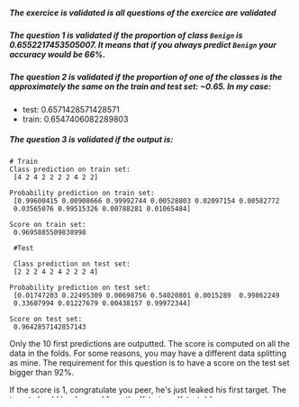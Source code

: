 ##### The exercice is validated is all questions of the exercice are validated

##### The question 1 is validated if the proportion of class `Benign` is 0.6552217453505007. It means that if you always predict `Benign` your accuracy would be 66%.

##### The question 2 is validated if the proportion of one of the classes is the approximately the same on the train and test set: ~0.65. In my case:

- test: 0.6571428571428571
- train: 0.6547406082289803

##### The question 3 is validated if the output is:

```console
# Train
Class prediction on train set: 
 [4 2 4 2 2 2 2 4 2 2]

Probability prediction on train set: 
 [0.99600415 0.00908666 0.99992744 0.00528803 0.02097154 0.00582772
 0.03565076 0.99515326 0.00788281 0.01065484]

Score on train set: 
 0.9695885509838998

 #Test

 Class prediction on test set: 
 [2 2 2 4 2 4 2 2 2 4]

Probability prediction on test set: 
 [0.01747203 0.22495309 0.00698756 0.54020801 0.0015289  0.99862249
 0.33607994 0.01227679 0.00438157 0.99972344]

Score on test set: 
 0.9642857142857143

```

Only the 10 first predictions are outputted. The score is computed on all the data in the folds.
For some reasons, you may have a different data splitting as mine. The requirement for this question is to have a score on the test set bigger than 92%.

If the score is 1, congratulate you peer, he's just leaked his first target. The target should be dropped from the X_train or X_test ;) !

##### The question 4 is validated if the confusion matrix on the train set is similar to:

```console
array([[357,   9],
       [  8, 185]])
```

and if the confusion matrix on the test set is similar to:

```console
array([[90,  2],
       [ 3, 45]])
```

As said, for some reasons, the results may be slightly different from mine because of the data splitting. However, the values in the confusion matrix should be close to these results.

